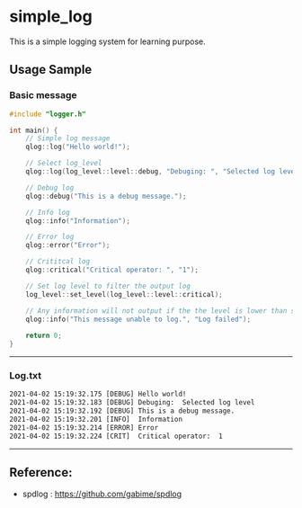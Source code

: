 # simple_log
This is a simple logging system for learning purpose.

## Usage Sample

### Basic message
``` c++
#include "logger.h"

int main() {
    // Simple log message
    qlog::log("Hello world!");

    // Select log_level 
    qlog::log(log_level::level::debug, "Debuging: ", "Selected log level");

    // Debug log
    qlog::debug("This is a debug message.");

    // Info log
    qlog::info("Information");

    // Error log 
    qlog::error("Error");

    // Crititcal log
    qlog::critical("Critical operator: ", "1");

    // Set log level to filter the output log
    log_level::set_level(log_level::level::critical);

    // Any information will not output if the the level is lower than setting level
    qlog::info("This message unable to log.", "Log failed");
   
    return 0;
}
```
---

### Log.txt
``` text.txt
2021-04-02 15:19:32.175	[DEBUG]	Hello world!
2021-04-02 15:19:32.183	[DEBUG]	Debuging:  Selected log level
2021-04-02 15:19:32.192	[DEBUG]	This is a debug message. 
2021-04-02 15:19:32.201	[INFO]	Information 
2021-04-02 15:19:32.214	[ERROR]	Error 
2021-04-02 15:19:32.224	[CRIT]	Critical operator:  1
```
---
## Reference:
- spdlog : https://github.com/gabime/spdlog
